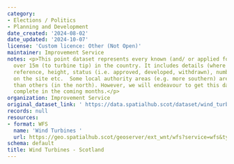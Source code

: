 ```yaml
---
category:
- Elections / Politics
- Planning and Development
date_created: '2024-08-02'
date_updated: '2024-10-07'
license: 'Custom licence: Other (Not Open)'
maintainer: Improvement Service
notes: <p>This point dataset represents every known (and/ or applied for) wind turbine
  over 15m (to turbine tip) in the country. It includes details (where known) of planning
  reference, height, status (i.e. approved, developed, withdrawn), number of turbines
  on the site etc.  Some local authority areas (e.g. more southern) are more up-to-date
  than others (in the north). However, we will endeavour to get this dataset more
  complete in the coming months.</p>
organization: Improvement Service
original_dataset_link: ' https://data.spatialhub.scot/dataset/wind_turbines-is'
records: null
resources:
- format: WFS
  name: 'Wind Turbines '
  url: https://geo.spatialhub.scot/geoserver/ext_wnt/wfs?service=wfs&typeName=ext_wnt:pub_wnt
schema: default
title: Wind Turbines - Scotland
---
```

